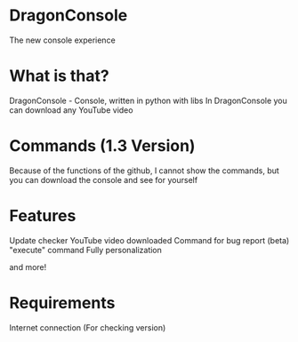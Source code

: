 # DragonConsole
The new console experience

# What is that?
DragonConsole - Console, written in python with libs
In DragonConsole you can download any YouTube video

# Commands (1.3 Version)
Because of the functions of the github, I cannot show the commands, but you can download the console and see for yourself

# Features
Update checker
YouTube video downloaded
Command for bug report (beta)
"execute" command
Fully personalization

and more!

# Requirements
Internet connection (For checking version)
